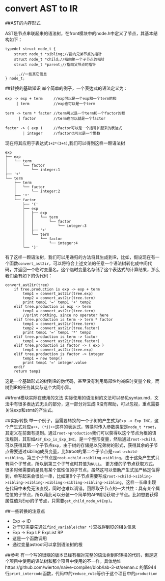 # convert AST to IR

##AST的内存形式

AST是节点串联起来的语法树，在front模块中的node.h中定义了节点，其基本结构如下：
```
typedef struct node_t {
	struct node_t *sibling;//指向兄弟节点的指针
	struct node_t *child;//指向第一个子节点的指针
	struct node_t *parent;//指向父节点的指针

	...//一些其它信息
} node_t;
```

##转换的基础知识
举个简单的例子，一个表达式的语法定义为：
```
exp -> exp + term     //exp可以是一个exp和一个term的和
     | term           //exp也可以是一个term

term -> term * factor //term可以是一个term和一个factor的积
      | factor        //term也可以就是一个factor

factor -> ( exp )     //factor可以是一个括号扩起来的表达式
        | integer     //factor也可以是一个整数
```
现在将其应用于表达式`1+2*(3+4)`,我们可以得到这样一颗语法树
```
exp
├── exp
│   └── term
│       └── factor
│           └── integer:1
├── '+'
└── term
    ├── term
    │   └── factor
    │       └── integer:2
    ├── '*'
    └── factor
        ├── '('
	    ├── exp
	    │   ├── exp
	    │   │   └── term
	    │   │       └── factor
	    │   │           └── integer:3
	    │   ├── '+'
	    │   └── term
	    │       └── factor
	    │           └── integer:4
	    └── ')'
```
有了这样一颗语法树，我们可以用递归的方法将其生成到IR，比如，假设现在有一个函数`convert_ast2ir`，可以将符合上述文法的任意一个语法树转化成中间代码，并返回一个临时变量名，这个临时变量名存储了这个表达式的计算结果，那么我们会有如下的伪代码：
```
convert_ast2ir(tree)
	if tree.production is exp -> exp + term
		temp1 = convert_ast2ir(tree.exp)
		temp2 = convert_ast2ir(tree.term)
		print temp1 '=' temp1 '+' temp2
	elif tree.production is exp -> term
		temp1 = convert_ast2ir(tree.term)
		//print nothing, since no operator here
	elif tree.production is term -> term * factor
		temp1 = convert_ast2ir(tree.term)
		temp2 = convert_ast2ir(tree.factor)
		print temp1 '=' temp1 '*' temp2
	elif tree.production is term -> factor
		temp1 = convert_ast2ir(tree.factor)
	elif tree.production is factor -> ( exp )
		temp1 = convert_ast2ir(tree.exp)
	elif tree.production is factor -> integer
		temp1 = new temp()
		print temp1 '=' integer.value
	endif
	return temp1
```
这是一个基础形式的树到IR的伪代码，甚至没有利用局部性约减临时变量个数，而树到IR的任务其实与这个大同小异。

##front模块实际在使用的文法
实际使用的语法树的文法可以参见syntax.md，文法中有很多表达式无关的部分，这一部分对生成IR没有帮助，可以忽视，重点需要关注exp和stmt的产生式。

##实际转换
举一个例子，当需要转换的一个子树的产生式为`Exp -> Exp INC`，这个产生式对应`a++`、`(*i)++`这样的表达式，转换时传入参数类型是`node_t *root`，其定义在前面有提到。通过`root->production`我们可以获得以这个节点为根的语法规则，其形如`AST_Exp_is_Exp_INC`，是一个整形变量，然后通过`root->child`，可以获得其第一个子节点`Exp`，由于树的存储是以兄弟树的形式，获得其余的子节点需要通过sibling成员变量，比如root的第二个子节点是`root->child->sibling`，第三个子节点是`root->child->sibling->sibling`，由于这条产生式只有两个子节点，所以到第三个子节点时其值为`NULL`。
更方便的子节点获取方式，很多时候需要的是具有某个属性值的子节点，虽然这可以借助产生式加严格定位得到，单写起来会很长一串，比如第8个子节点需要写成`root->child->sibling->sibling->sibling->sibling->sibling->sibling->sibling`，这样一长串出现在代码中未免无法直视，同时也难以调错。回顾取子节点的一大共性：具有某个属性值的子节点，所以藉此可以分装一个简单的API辅助获取子节点。比如想要获得属性值为Exp的子节点，只需要`get_child_node_w(Exp)`。

##一些转换的注意点
* Exp -> ID
 * 对于ID需要先通过`find_variable(char *)`查找得到ID的相关信息
* Exp -> Exp LP ExpList RP
 * 这是一个函数调用
* 通过变量astroot可以拿到语法树的根

##参考
有一个写的很糊的版本已经有相对完整的语法树到IR转换的代码，但是这个项目中使用的语法树和那个项目中使用的不一样。具体地址https://github.com/wierton/naive-compiler/blob/lab-3-st/seman.c 的第944行`print_intercode`函数，代码中的`reduce_rule`等价于这个项目中的`production`

